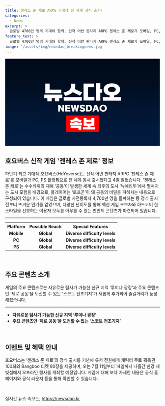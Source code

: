 ```yaml
---
title: 젠레스 존 제로 ARPG 기대작 전 세계 정식 출시!
categories:
  - News
excerpt: >
  글로벌 4700만 명의 기대와 함께, 신작 어반 판타지 ARPG 젠레스 존 제로가 모바일, PC, PS 플랫폼으로 전 세계 동시 출시되었다. 이 게임은 수수께끼의 재해가 일어난 도시에서 펼쳐지는 모험을 다루며, 글로벌 사전등록자 4,700만 명을 돌파하며 뜨거운 인기를 얻었고, 다양한 콘텐츠와 추가 지역이 제공된다. 또한, 정식 출시를 기념해 특별 이벤트가 열릴 예정이다. (문자 수: 153)
feature_text: >
  글로벌 4700만 명의 기대와 함께, 신작 어반 판타지 ARPG 젠레스 존 제로가 모바일, PC, PS 플랫폼으로 전 세계 동시 출시되었다. 이 게임은 수수께끼의 재해가 일어난 도시에서 펼쳐지는 모험을 다루며, 글로벌 사전등록자 4,700만 명을 돌파하며 뜨거운 인기를 얻었고, 다양한 콘텐츠와 추가 지역이 제공된다. 또한, 정식 출시를 기념해 특별 이벤트가 열릴 예정이다. (문자 수: 153)
image: '/assets/img/newsdao_breakingnews.jpg'
---
```


<p><img src="/assets/img/newsdao_breakingnews.jpg" alt="cryptoinkorea 속보" /></p>

<h2 data-ke-size="size26">호요버스 신작 게임 '젠레스 존 제로' 정보</h2>

<p data-ke-size="size16">하반기 최고 기대작 호요버스(HoYoverse)는 신작 어반 판타지 ARPG ‘젠레스 존 제로’를 모바일과 PC, PS 플랫폼으로 전 세계 동시 출시했다고 4일 밝혔습니다. '젠레스 존 제로'는 수수께끼의 재해 ‘공동’이 발생한 세계 속 최후의 도시 ‘뉴에리두’에서 펼쳐지는 도시 모험을 배경으로, 플레이어는 ‘로프꾼’이 돼 공동의 비밀을 파헤치는 내용으로 구성되어 있습니다. 이 게임은 글로벌 사전등록자 4,700만 명을 돌파하는 등 정식 출시 전부터 뜨거운 인기를 얻었으며, 다양한 난이도를 통해 액션 게임 초보자와 하드코어 한 스타일을 선호하는 이용자 모두를 아우를 수 있는 만반의 콘텐츠가 마련되어 있습니다.</p>

<hr>

<table>
    <tr>
        <th>Platform</th>
        <th>Possible Reach</th>
        <th>Special Features</th>
    </tr>
    <tr>
        <td style="text-align: center; height: 17px;"><b>Mobile</b></td>
        <td style="text-align: center; height: 17px;"><b>Global</b></td>
        <td style="text-align: center; height: 17px;"><b>Diverse difficulty levels</b></td>
    </tr>
    <tr>
        <td style="text-align: center; height: 17px;"><b>PC</b></td>
        <td style="text-align: center; height: 17px;"><b>Global</b></td>
        <td style="text-align: center; height: 17px;"><b>Diverse difficulty levels</b></td>
    </tr>
    <tr>
        <td style="text-align: center; height: 17px;"><b>PS</b></td>
        <td style="text-align: center; height: 17px;"><b>Global</b></td>
        <td style="text-align: center; height: 17px;"><b>Diverse difficulty levels</b></td>
    </tr>
</table>

<p data-ke-size="size16">&nbsp;</p>

<h2 data-ke-size="size26">주요 콘텐츠 소개</h2>

<p data-ke-size="size16">게임의 주요 콘텐츠로는 자유로운 탐사가 가능한 신규 지역 ‘루미나 광장’과 주요 콘텐츠인 ‘제로 공동’을 도전할 수 있는 ‘스코트 전초기지’가 새롭게 추가되어 즐길거리가 풍성해졌습니다.</p>

<hr>

<ul>
    <li><b>자유로운 탐사가 가능한 신규 지역 ‘루미나 광장’</b></li>
    <li><b>주요 콘텐츠인 ‘제로 공동’을 도전할 수 있는 ‘스코트 전초기지’</b></li>
</ul>

<p data-ke-size="size16">&nbsp;</p>

<h2 data-ke-size="size26">이벤트 및 혜택 안내</h2>

<p data-ke-size="size16">호요버스는 ‘젠레스 존 제로’의 정식 출시를 기념해 유저 전원에게 캐릭터 무료 획득권 100회와 Bangboo 티켓 80장을 제공하며, 오는 7월 11일부터 14일까지 나흘간 한강 세빛섬에서 오프라인 행사를 개최할 예정입니다. 게임에 대해 보다 자세한 내용은 공식 홈페이지와 공식 라운지 등을 통해 확인할 수 있습니다.</p>

<p data-ke-size="size16">&nbsp;</p>
실시간 뉴스 속보는, <a href="https://newsdao.kr" rel="dofollow">https://newsdao.kr</a>


